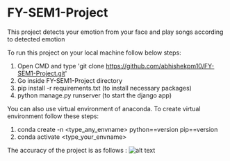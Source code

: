 # FY-SEM1-Project
This project detects your emotion from your face and play songs according to detected emotion 

To run this project on your local machine follow below steps:
1) Open CMD and type 'git clone https://github.com/abhishekpm10/FY-SEM1-Project.git'
2) Go inside FY-SEM1-Project directory 
3) pip install -r requirements.txt (to install necessary packages)
4) python manage.py runserver (to start the django app)

You can also use virtual environment of anaconda. 
To create virtual environment follow these steps:
1) conda create -n <type_any_envname> python==version pip==version
2) conda activate <type_your_envname>

The accuracy of the project is as follows :
![alt text](https://firebasestorage.googleapis.com/v0/b/testdomain-4013c.appspot.com/o/op.jpg?alt=media&token=54b388ad-e69d-4bab-8479-21c4f37687c5) 
